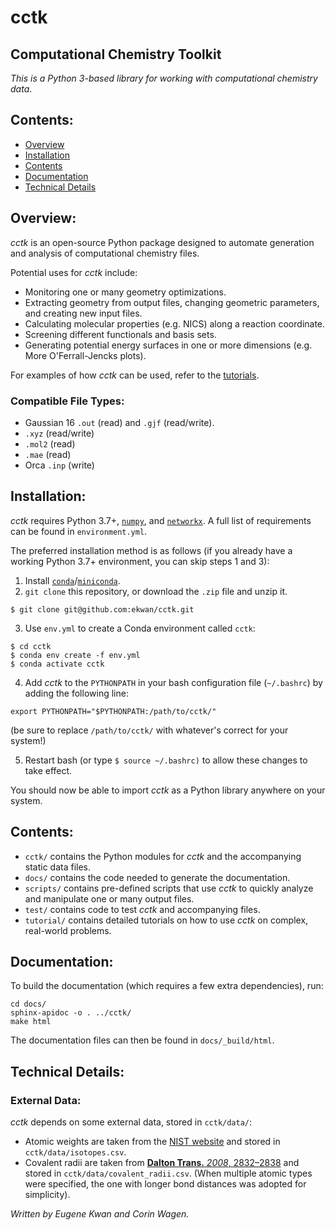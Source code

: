 # cctk
## Computational Chemistry Toolkit

*This is a Python 3-based library for working with computational chemistry data*.

## Contents: 
 - [Overview](#overview) 
 - [Installation](#installation)
 - [Contents](#contents)
 - [Documentation](#documentation)
 - [Technical Details](#technical-details)

## Overview:

*cctk* is an open-source Python package designed to automate generation and analysis of computational chemistry files. 

Potential uses for *cctk* include: 
 - Monitoring one or many geometry optimizations. 
 - Extracting geometry from output files, changing geometric parameters, and creating new input files. 
 - Calculating molecular properties (e.g. NICS) along a reaction coordinate. 
 - Screening different functionals and basis sets. 
 - Generating potential energy surfaces in one or more dimensions (e.g. More O'Ferrall-Jencks plots). 
 
 For examples of how *cctk* can be used, 
 refer to the [tutorials](https://github.com/ekwan/cctk/tree/master/tutorial). 
 
### Compatible File Types:
 - Gaussian 16 `.out` (read) and `.gjf` (read/write).
 - `.xyz` (read/write)
 - `.mol2` (read)
 - `.mae` (read)
 - Orca `.inp` (write)

## Installation:

*cctk* requires Python 3.7+, [`numpy`](https://numpy.org/), and [`networkx`](https://networkx.github.io/).
A full list of requirements can be found in `environment.yml`.

The preferred installation method is as follows (if you already have a working Python 3.7+ environment, you can skip steps 1 and 3): 

1. Install [`conda`](https://docs.conda.io/en/latest/)/[`miniconda`](https://docs.conda.io/en/latest/miniconda.html). 
2. `git clone` this repository, or download the `.zip` file and unzip it.

```
$ git clone git@github.com:ekwan/cctk.git
```

3. Use `env.yml` to create a Conda environment called `cctk`:

```
$ cd cctk
$ conda env create -f env.yml
$ conda activate cctk
```

4. Add *cctk* to the `PYTHONPATH` in your bash configuration file (`~/.bashrc`) by adding the following line:

```
export PYTHONPATH="$PYTHONPATH:/path/to/cctk/"
```

(be sure to replace `/path/to/cctk/` with whatever's correct for your system!)

5. Restart bash (or type `$ source ~/.bashrc)` to allow these changes to take effect. 

You should now be able to import *cctk* as a Python library anywhere on your system. 


## Contents: 

- `cctk/` contains the Python modules for *cctk* and the accompanying static data files.  
- `docs/` contains the code needed to generate the documentation.  
- `scripts/` contains pre-defined scripts that use *cctk* to quickly analyze and manipulate one or many output files.  
- `test/` contains code to test *cctk* and accompanying files.  
- `tutorial/` contains detailed tutorials on how to use *cctk* on complex, real-world problems.  

## Documentation:

To build the documentation (which requires a few extra dependencies), run: 

```
cd docs/
sphinx-apidoc -o . ../cctk/
make html
```

The documentation files can then be found in `docs/_build/html`.

## Technical Details: 

### External Data:

*cctk* depends on some external data, stored in `cctk/data/`:
- Atomic weights are taken from the 
[NIST website](https://physics.nist.gov/cgi-bin/Compositions/stand_alone.pl?ele=&all=all&ascii=ascii2&isotype=some) 
and stored in `cctk/data/isotopes.csv`.
- Covalent radii are taken from 
[**Dalton Trans.** *2008*, 2832&ndash;2838](https://pubs.rsc.org/en/content/articlelanding/2008/dt/b801115j#!divAbstract) 
and stored in `cctk/data/covalent_radii.csv`.
(When multiple atomic types were specified, the one with longer bond distances was adopted for simplicity).

*Written by Eugene Kwan and Corin Wagen.*
